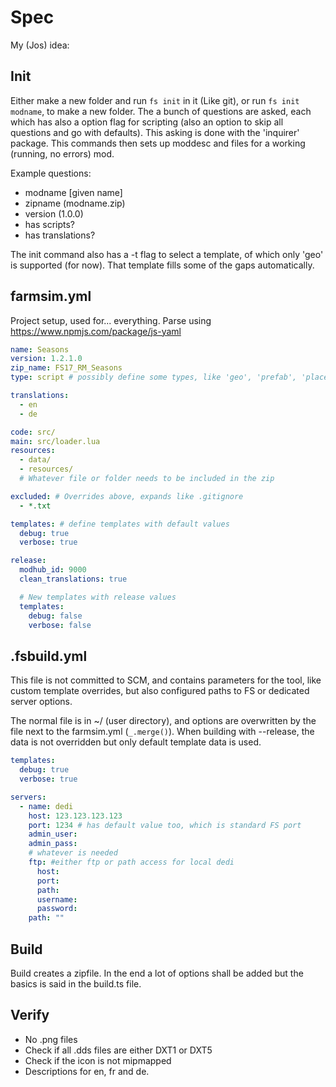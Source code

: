 # Spec

My (Jos) idea:

## Init

Either make a new folder and run `fs init` in it (Like git), or run `fs init modname`, to make a new folder.
The a bunch of questions are asked, each which has also a option flag for scripting (also an option to skip all questions and go with defaults). This asking is done with the 'inquirer' package.
This commands then sets up moddesc and files for a working (running, no errors) mod.

Example questions:
 - modname [given name]
 - zipname (modname.zip)
 - version (1.0.0)
 - has scripts?
 - has translations?

The init command also has a -t flag to select a template, of which only 'geo' is supported (for now). That template fills some of the gaps automatically.

## farmsim.yml

Project setup, used for... everything. Parse using https://www.npmjs.com/package/js-yaml

```yaml
name: Seasons
version: 1.2.1.0
zip_name: FS17_RM_Seasons
type: script # possibly define some types, like 'geo', 'prefab', 'placeable', 'map', 'vehicle', 'script'

translations:
  - en
  - de

code: src/
main: src/loader.lua
resources:
  - data/
  - resources/
  # Whatever file or folder needs to be included in the zip

excluded: # Overrides above, expands like .gitignore
  - *.txt

templates: # define templates with default values
  debug: true
  verbose: true

release:
  modhub_id: 9000
  clean_translations: true

  # New templates with release values
  templates:
    debug: false
    verbose: false
```

## .fsbuild.yml

This file is not committed to SCM, and contains parameters for the tool, like custom template overrides, but also configured paths to FS or dedicated server options.

The normal file is in ~/ (user directory), and options are overwritten by the file next to the farmsim.yml (`_.merge()`). When building with --release, the data is not overridden but only default template data is used.

```yaml
templates:
  debug: true
  verbose: true

servers:
  - name: dedi
    host: 123.123.123.123
    port: 1234 # has default value too, which is standard FS port
    admin_user:
    admin_pass:
    # whatever is needed
    ftp: #either ftp or path access for local dedi
      host:
      port:
      path:
      username:
      password:
    path: ""
```

## Build

Build creates a zipfile. In the end a lot of options shall be added but the basics is said in the build.ts file.

## Verify

- No .png files
- Check if all .dds files are either DXT1 or DXT5
- Check if the icon is not mipmapped
- Descriptions for en, fr and de.

